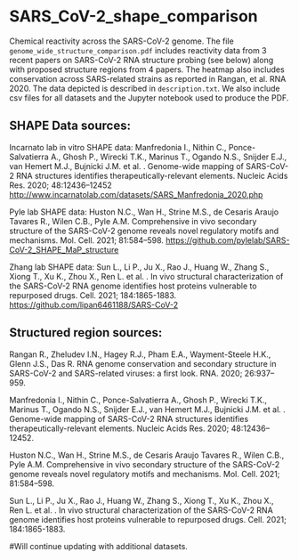# SARS_CoV-2_shape_comparison
Chemical reactivity across the SARS-CoV-2 genome. The file `genome_wide_structure_comparison.pdf` includes reactivity data from 3 recent papers on SARS-CoV-2 RNA structure probing (see below) along with proposed structure regions from 4 papers. The heatmap also includes conservation across SARS-related strains as reported in Rangan, et al. RNA 2020. The data depicted is described in `description.txt`. We also include csv files for all datasets and the Jupyter notebook used to produce the PDF. 

## SHAPE Data sources:

Incarnato lab in vitro SHAPE data: Manfredonia I., Nithin C., Ponce-Salvatierra A., Ghosh P., Wirecki T.K., Marinus T., Ogando N.S., Snijder E.J., van Hemert M.J., Bujnicki J.M. et al. . Genome-wide mapping of SARS-CoV-2 RNA structures identifies therapeutically-relevant elements. Nucleic Acids Res. 2020; 48:12436–12452 http://www.incarnatolab.com/datasets/SARS_Manfredonia_2020.php

Pyle lab SHAPE data: Huston N.C., Wan H., Strine M.S., de Cesaris Araujo Tavares R., Wilen C.B., Pyle A.M. Comprehensive in vivo secondary structure of the SARS-CoV-2 genome reveals novel regulatory motifs and mechanisms. Mol. Cell. 2021; 81:584–598. https://github.com/pylelab/SARS-CoV-2_SHAPE_MaP_structure

Zhang lab SHAPE data: Sun L., Li P., Ju X., Rao J., Huang W., Zhang S., Xiong T., Xu K., Zhou X., Ren L. et al. . In vivo structural characterization of the SARS-CoV-2 RNA genome identifies host proteins vulnerable to repurposed drugs. Cell. 2021; 184:1865-1883. https://github.com/lipan6461188/SARS-CoV-2

## Structured region sources:

Rangan R., Zheludev I.N., Hagey R.J., Pham E.A., Wayment-Steele H.K., Glenn J.S., Das R. RNA genome conservation and secondary structure in SARS-CoV-2 and SARS-related viruses: a first look. RNA. 2020; 26:937–959.

Manfredonia I., Nithin C., Ponce-Salvatierra A., Ghosh P., Wirecki T.K., Marinus T., Ogando N.S., Snijder E.J., van Hemert M.J., Bujnicki J.M. et al. . Genome-wide mapping of SARS-CoV-2 RNA structures identifies therapeutically-relevant elements. Nucleic Acids Res. 2020; 48:12436–12452.

Huston N.C., Wan H., Strine M.S., de Cesaris Araujo Tavares R., Wilen C.B., Pyle A.M. Comprehensive in vivo secondary structure of the SARS-CoV-2 genome reveals novel regulatory motifs and mechanisms. Mol. Cell. 2021; 81:584–598.

Sun L., Li P., Ju X., Rao J., Huang W., Zhang S., Xiong T., Xu K., Zhou X., Ren L. et al. . In vivo structural characterization of the SARS-CoV-2 RNA genome identifies host proteins vulnerable to repurposed drugs. Cell. 2021; 184:1865-1883.

#Will continue updating with additional datasets.
